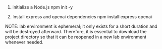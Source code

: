 1. initialize a Node.js
npm init -y

2. Install express and openai dependencies
npm install express openai

NOTE: lab environment is ephemeral; it only exists for a short duration and will be destroyed afterward. 
Therefore, it is essential to download the project directory so that it can be reopened in a new lab environment whenever needed.
